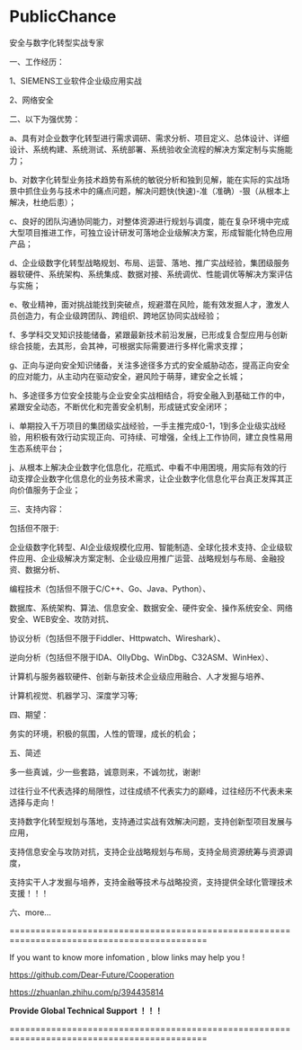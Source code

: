# PublicChance

安全与数字化转型实战专家


一、工作经历：

1、SIEMENS工业软件企业级应用实战

2、网络安全



二、以下为强优势：

a、具有对企业数字化转型进行需求调研、需求分析、项目定义、总体设计、详细设计、系统构建、系统测试、系统部署、系统验收全流程的解决方案定制与实施能力；

b、对数字化转型业务技术趋势有系统的敏锐分析和独到见解，能在实际的实战场景中抓住业务与技术中的痛点问题，解决问题快(快速)-准（准确）-狠（从根本上解决，杜绝后患）；

c、良好的团队沟通协同能力，对整体资源进行规划与调度，能在复杂环境中完成大型项目推进工作，可独立设计研发可落地企业级解决方案，形成智能化特色应用产品；

d、企业级数字化转型战略规划、布局、运营、落地、推广实战经验，集团级服务器软硬件、系统架构、系统集成、数据对接、系统调优、性能调优等解决方案评估与实施；

e、敬业精神，面对挑战能找到突破点，规避潜在风险，能有效发掘人才，激发人员创造力，有企业级跨团队、跨组织、跨地区协同实战经验；

f、多学科交叉知识技能储备，紧跟最新技术前沿发展，已形成复合型应用与创新综合技能，去其形，会其神，可根据实际需要进行多样化需求支撑；

g、正向与逆向安全知识储备，关注多途径多方式的安全威胁动态，提高正向安全的应对能力，从主动内在驱动安全，避风险于萌芽，建安全之长城；

h、多途径多方位安全技能与企业安全实战相结合，将安全融入到基础工作的中，紧跟安全动态，不断优化和完善安全机制，形成链式安全闭环；

i、单期投入千万项目的集团级实战经验，一手主推完成0-1，1到多企业级实战经验，用积极有效行动实现正向、可持续、可增强，全线上工作协同，建立良性易用生态系统平台；

j、从根本上解决企业数字化信息化，花瓶式、中看不中用困境，用实际有效的行动支撑企业数字化信息化的业务技术需求，让企业数字化信息化平台真正发挥其正向价值服务于企业；


三、支持内容：

包括但不限于:

企业级数字化转型、AI企业级规模化应用、智能制造、全球化技术支持、企业级软件应用、企业级解决方案定制、企业级应用推广运营、战略规划与布局、金融投资、数据分析、

编程技术（包括但不限于C/C++、Go、Java、Python）、

数据库、系统架构、算法、信息安全、数据安全、硬件安全、操作系统安全、网络安全、WEB安全、攻防对抗、

协议分析（包括但不限于Fiddler、Httpwatch、Wireshark）、

逆向分析（包括但不限于IDA、OllyDbg、WinDbg、C32ASM、WinHex）、

计算机与服务器软硬件、创新与新技术企业级应用融合、人才发掘与培养、

计算机视觉、机器学习、深度学习等;



四、期望：

务实的环境，积极的氛围，人性的管理，成长的机会；



五、简述

多一些真诚，少一些套路，诚意则来，不诚勿扰，谢谢!

过往行业不代表选择的局限性，过往成绩不代表实力的巅峰，过往经历不代表未来选择与走向！



支持数字化转型规划与落地，支持通过实战有效解决问题，支持创新型项目发展与应用，

支持信息安全与攻防对抗，支持企业战略规划与布局，支持全局资源统筹与资源调度，

支持实干人才发掘与培养，支持金融等技术与战略投资，支持提供全球化管理技术支援！！！



六、more... 

============================================================================================


If you want to know more infomation , blow links may help you !


https://github.com/Dear-Future/Cooperation

https://zhuanlan.zhihu.com/p/394435814


**************************Provide Global Technical Support ！！！**************************

============================================================================================

